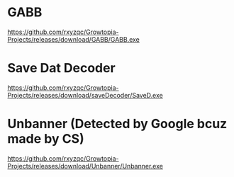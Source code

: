 # GABB
https://github.com/rxyzqc/Growtopia-Projects/releases/download/GABB/GABB.exe

# Save Dat Decoder
https://github.com/rxyzqc/Growtopia-Projects/releases/download/saveDecoder/SaveD.exe

# Unbanner (Detected by Google bcuz made by CS)
https://github.com/rxyzqc/Growtopia-Projects/releases/download/Unbanner/Unbanner.exe
